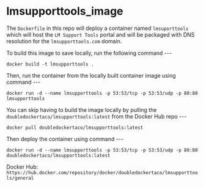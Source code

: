 # lmsupporttools_image

The `Dockerfile` in this repo will deploy a container named `lmsuporttools` which will host the `LM Support Tools` portal and will be packaged with DNS resolution for the `lmsupporttools.com` domain.

To build this image to save locally, run the following command ---

`docker build -t lmsupporttools .`

Then, run the container from the locally built container image using command ---

`docker run -d --name lmsupporttools -p 53:53/tcp -p 53:53/udp -p 80:80 lmsupporttools`

You can skip having to build the image locally by pulling the `doubledockertaco/lmsupporttools:latest` from the Docker Hub repo ---

`docker pull doubledockertaco/lmsupporttools:latest`

Then deploy the container using command ---

`docker run -d --name lmsupporttools -p 53:53/tcp -p 53:53/udp -p 80:80 doubledockertaco/lmsupporttools:latest`

Docker Hub:
`https://hub.docker.com/repository/docker/doubledockertaco/lmsupporttools/general`
